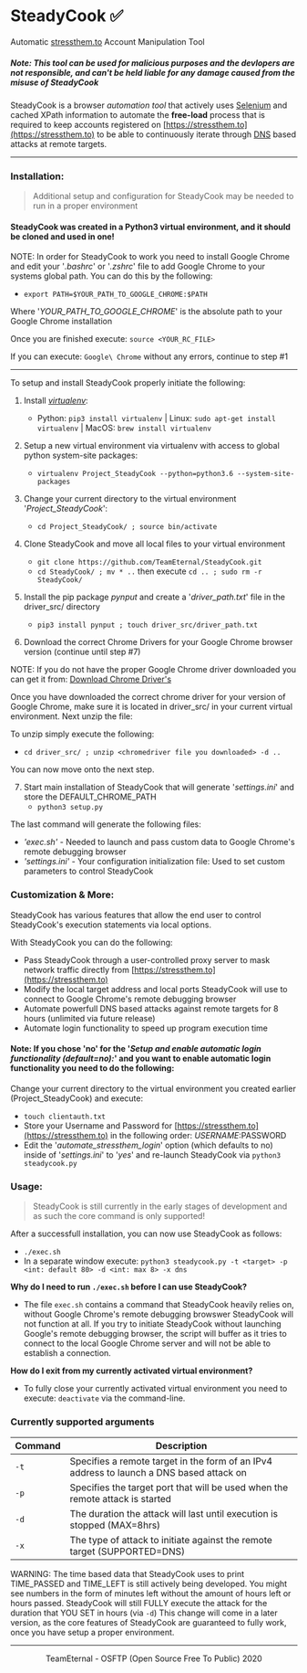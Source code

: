 # SteadyCook ✅
Automatic [stressthem.to](https://stressthem.to/login) Account Manipulation Tool

##### Note: This tool can be used for malicious purposes and the devlopers are not responsible, and can't be held liable for any damage caused from the misuse of SteadyCook

SteadyCook is a browser *automation tool* that actively uses [Selenium](https://selenium.dev/) and cached XPath information to automate the **free-load** process that is required to keep accounts registered on [https://stressthem.to](https://stressthem.to) to be able to continuously iterate through [DNS](https://www.cloudflare.com/learning/dns/what-is-dns/) based attacks at remote targets.

---

### Installation:
> Additional setup and configuration for SteadyCook may be needed to run in a proper environment

#### SteadyCook was created in a Python3 virtual environment, and it should be cloned and used in one!

NOTE: In order for SteadyCook to work you need to install Google Chrome and edit your '*.bashrc*' or '*.zshrc*' file to add Google Chrome to your systems global path. You can do this by the following:
   * `export PATH=$YOUR_PATH_TO_GOOGLE_CHROME:$PATH`
   
Where '*YOUR_PATH_TO_GOOGLE_CHROME*' is the absolute path to your Google Chrome installation

Once you are finished execute: `source <YOUR_RC_FILE>`

If you can execute: `Google\ Chrome` without any errors, continue to step #1 

---

To setup and install SteadyCook properly initiate the following:

1. Install *[virtualenv](https://pypi.org/project/virtualenv/)*:
   * Python: `pip3 install virtualenv` | Linux: `sudo apt-get install virtualenv` | MacOS: `brew install virtualenv`
   
2. Setup a new virtual environment via virtualenv with access to global python system-site packages:
   * `virtualenv Project_SteadyCook --python=python3.6 --system-site-packages`

3. Change your current directory to the virtual environment '*Project_SteadyCook*':
   * `cd Project_SteadyCook/ ; source bin/activate`

4. Clone SteadyCook and move all local files to your virtual environment
   * `git clone https://github.com/TeamEternal/SteadyCook.git`
   * `cd SteadyCook/ ; mv * ..` then execute `cd .. ; sudo rm -r SteadyCook/`
   
5. Install the pip package *pynput* and create a '*driver_path.txt*' file in the driver_src/ directory
   * `pip3 install pynput ; touch driver_src/driver_path.txt`

6. Download the correct Chrome Drivers for your Google Chrome browser version (continue until step #7)

NOTE: If you do not have the proper Google Chrome driver downloaded you can get it from: [Download Chrome Driver's](https://chromedriver.chromium.org/downloads)

Once you have downloaded the correct chrome driver for your version of Google Chrome, make sure it is located in driver_src/ in your current virtual environment. Next unzip the file:

To unzip simply execute the following:
   * `cd driver_src/ ; unzip <chromedriver file you downloaded> -d ..`

You can now move onto the next step.

7. Start main installation of SteadyCook that will generate '*settings.ini*' and store the DEFAULT_CHROME_PATH
   * `python3 setup.py`

The last command will generate the following files:
   * *'exec.sh'* - Needed to launch and pass custom data to Google Chrome's remote debugging browser
   * *'settings.ini'* - Your configuration initialization file: Used to set custom parameters to control SteadyCook

### Customization & More:

SteadyCook has various features that allow the end user to control SteadyCook's execution statements via local options.

With SteadyCook you can do the following:
   * Pass SteadyCook through a user-controlled proxy server to mask network traffic directly from [https://stressthem.to](https://stressthem.to)
   * Modify the local target address and local ports SteadyCook will use to connect to Google Chrome's remote debugging browser
   * Automate powerfull DNS based attacks against remote targets for 8 hours (unlimited via future release)
   * Automate login functionality to speed up program execution time

#### Note: If you chose 'no' for the '*Setup and enable automatic login functionality (default=no):*' and you want to enable automatic login functionality you need to do the following:

Change your current directory to the virtual environment you created earlier (Project_SteadyCook) and execute:
   * `touch clientauth.txt`
   * Store your Username and Password for [https://stressthem.to](https://stressthem.to) in the following order: $USERNAME:$PASSWORD
   * Edit the '*automate_stressthem_login*' option (which defaults to no) inside of '*settings.ini*' to '*yes*' and re-launch SteadyCook via `python3 steadycook.py`

### Usage:

> SteadyCook is still currently in the early stages of development and as such the core command is only supported!

After a successfull installation, you can now use SteadyCook as follows:
   * `./exec.sh`
   * In a separate window execute: `python3 steadycook.py -t <target> -p <int: default 80> -d <int: max 8> -x dns`

**Why do I need to run `./exec.sh` before I can use SteadyCook?**

- The file `exec.sh` contains a command that SteadyCook heavily relies on, without Google Chrome's remote debugging browswer SteadyCook will not function at all. If you try to initiate SteadyCook without launching Google's remote debugging browser, the script will buffer as it tries to connect to the local Google Chrome server and will not be able to establish a connection.

**How do I exit from my currently activated virtual environment?**

- To fully close your currently activated virtual environment you need to execute: `deactivate` via the command-line.

### Currently supported arguments

Command | Description
--- | -- |
`-t` | Specifies a remote target in the form of an IPv4 address to launch a DNS based attack on
`-p` | Specifies the target port that will be used when the remote attack is started
`-d` | The duration the attack will last until execution is stopped (MAX=8hrs)
`-x` | The type of attack to initiate against the remote target (SUPPORTED=DNS)

WARNING: The time based data that SteadyCook uses to print TIME_PASSED and TIME_LEFT is still actively being developed. You might see numbers in the form of minutes left without the amount of hours left or hours passed. SteadyCook will still FULLY execute the attack for the duration that YOU SET in hours (via `-d`) This change will come in a later version, as the core features of SteadyCook are guaranteed to fully work, once you have setup a proper environment.
   
---

<center>TeamEternal - OSFTP (Open Source Free To Public) 2020</center>
